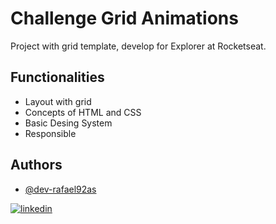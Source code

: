 # Challenge Grid Animations

Project with grid template, develop for Explorer at Rocketseat.

## Functionalities

- Layout with grid
- Concepts of HTML and CSS
- Basic Desing System
- Responsible

## Authors

- [@dev-rafael92as](https://github.com/dev-rafael92as)


[![linkedin](https://img.shields.io/badge/linkedin-0A66C2?style=for-the-badge&logo=linkedin&logoColor=white)](https://www.linkedin.com/in/rafael92as/)
